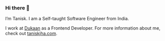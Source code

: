 ### Hi there 👋

I’m Tanisk. I am a Self-taught Software Engineer from India.

I work at [Dukaan](https://mydukaan.io/) as a Frontend Developer. For more information about me,
check out [taniskjha.com](https://taniskjha.com).

<!--
**taniskjha/taniskjha** is a ✨ _special_ ✨ repository because its `README.md` (this file) appears on your GitHub profile.

Here are some ideas to get you started:

- 🔭 I’m currently working on ...
- 🌱 I’m currently learning ...
- 👯 I’m looking to collaborate on ...
- 🤔 I’m looking for help with ...
- 💬 Ask me about ...
- 📫 How to reach me: ...
- 😄 Pronouns: ...
- ⚡ Fun fact: ...
-->
